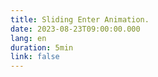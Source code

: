 ```yaml
---
title: Sliding Enter Animation.
date: 2023-08-23T09:00:00.000
lang: en
duration: 5min
link: false
---
```


<Title />
